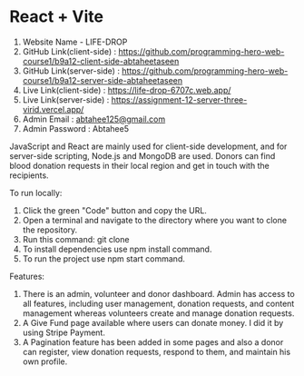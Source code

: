 # React + Vite

1. Website Name - LIFE-DROP
2. GitHub Link(client-side) : https://github.com/programming-hero-web-course1/b9a12-client-side-abtaheetaseen
3. GitHub Link(server-side) : https://github.com/programming-hero-web-course1/b9a12-server-side-abtaheetaseen
4. Live Link(client-side) : https://life-drop-6707c.web.app/
5. Live Link(server-side) : https://assignment-12-server-three-virid.vercel.app/
6. Admin Email : abtahee125@gmail.com
7. Admin Password : Abtahee5

JavaScript and React are mainly used for client-side development, and for server-side scripting, Node.js and MongoDB are used. Donors can find blood donation requests in their local region and get in touch with the recipients.

To run locally:
1. Click the green "Code" button and copy the URL.
2. Open a terminal and navigate to the directory where you want to clone the repository.
3. Run this command: git clone <repo url>
4. To install dependencies use npm install command.
5. To run the project use npm start command.

Features:
1. There is an admin, volunteer and donor dashboard. Admin has access to all features, including user management, donation requests, and content management whereas volunteers create and manage donation requests.
2. A Give Fund page available where users can donate money. I did it by using Stripe Payment.
3. A Pagination feature has been added in some pages and also a donor can register, view donation requests, respond to them, and maintain his own profile.
